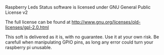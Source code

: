 Raspberry Leds Status software is licensed under GNU General Public License v2

The full license can be found at http://www.gnu.org/licenses/old-licenses/gpl-2.0.html

This soft is delivered as it is, with no guarantee. Use it at your own risk.
Be carefull when manipulating GPIO pins, as long any error could turn your raspberry pi unusable.

